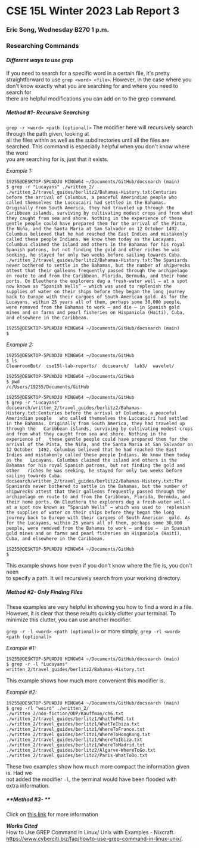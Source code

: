 # **CSE 15L Winter 2023 Lab Report 3**
### Eric Song, Wednesday B270 1 p.m.   

### Researching Commands

#### *Different ways to use grep*   
If you need to search for a specific word in a certain file, it's pretty   
straightforward to use `grep <word> <file>`. However, in the case where you   
don't know exactly what you are searching for and where you need to search for   
there are helpful modifications you can add on to the grep command.   

##### **Method  #1- Recursive Searching**   
`grep -r <word> <path (optional)>`
The modifier here will recursively search through the path given, looking at   
all the files within as well as the subdirectories until all the files are   
searched. This command is especially helpful when you don't know where the word   
you are searching for is, just that it exists.   

*Example 1:*   
```
19255@DESKTOP-5PUADJU MINGW64 ~/Documents/GitHub/docsearch (main)
$ grep -r "Lucayans" ./written_2/
./written_2/travel_guides/berlitz2/Bahamas-History.txt:Centuries before the arrival of Columbus, a peaceful Amerindian people who called themselves the Luccucairi had settled in the Bahamas. Originally from South America, they had traveled up through the Caribbean islands, surviving by cultivating modest crops and from what they caught from sea and shore. Nothing in the experience of these gentle people could have prepared them for the arrival of the Pinta, the Niña, and the Santa Maria at San Salvador on 12 October 1492. Columbus believed that he had reached the East Indies and mistakenly called these people Indians. We know them today as the Lucayans. Columbus claimed the island and others in the Bahamas for his royal Spanish patrons, but not finding the gold and other riches he was seeking, he stayed for only two weeks before sailing towards Cuba.
./written_2/travel_guides/berlitz2/Bahamas-History.txt:The Spaniards never bothered to settle in the Bahamas, but the number of shipwrecks attest that their galleons frequently passed through the archipelago en route to and from the Caribbean, Florida, Bermuda, and their home ports. On Eleuthera the explorers dug a fresh-water well — at a spot now known as “Spanish Wells” — which was used to replenish the supplies of water on their ships before they began the long journey back to Europe with their cargoes of South American gold. As for the Lucayans, within 25 years all of them, perhaps some 30,000 people, were removed from the Bahamas to work — and die — in Spanish gold mines and on farms and pearl fisheries on Hispaniola (Haiti), Cuba, and elsewhere in the Caribbean.

19255@DESKTOP-5PUADJU MINGW64 ~/Documents/GitHub/docsearch (main)
$
```   

*Example 2:*   

```
19255@DESKTOP-5PUADJU MINGW64 ~/Documents/GitHub
$ ls
CleanroomBot/  cse15l-lab-reports/  docsearch/  lab3/  wavelet/

19255@DESKTOP-5PUADJU MINGW64 ~/Documents/GitHub
$ pwd
/c/Users/19255/Documents/GitHub

19255@DESKTOP-5PUADJU MINGW64 ~/Documents/GitHub
$ grep -r "Lucayans"
docsearch/written_2/travel_guides/berlitz2/Bahamas-History.txt:Centuries before the arrival of Columbus, a peaceful Amerindian people   who called themselves the Luccucairi had settled in the Bahamas. Originally from South America, they had traveled up through the   Caribbean islands, surviving by cultivating modest crops and from what they caught from sea and shore. Nothing in the experience of   these gentle people could have prepared them for the arrival of the Pinta, the Niña, and the Santa Maria at San Salvador on 12 October  1492. Columbus believed that he had reached the East Indies and mistakenly called these people Indians. We know them today as the   Lucayans. Columbus claimed the island and others in the Bahamas for his royal Spanish patrons, but not finding the gold and other   riches he was seeking, he stayed for only two weeks before sailing towards Cuba.  
docsearch/written_2/travel_guides/berlitz2/Bahamas-History.txt:The Spaniards never bothered to settle in the Bahamas, but the number of shipwrecks attest that their galleons frequently passed through the archipelago en route to and from the Caribbean, Florida, Bermuda, and their home ports. On Eleuthera the explorers dug a fresh-water well — at a spot now known as “Spanish Wells” — which was used to  replenish the supplies of water on their ships before they began the long journey back to Europe with their cargoes of South American  gold. As for the Lucayans, within 25 years all of them, perhaps some 30,000 people, were removed from the Bahamas to work — and die —  in Spanish gold mines and on farms and pearl fisheries on Hispaniola (Haiti), Cuba, and elsewhere in the Caribbean.   

19255@DESKTOP-5PUADJU MINGW64 ~/Documents/GitHub
$
```   
This example shows how even if you don't know where the file is, you don't neen   
to specify a path. It will recursively search from your working directory.

##### **Method  #2- Only Finding Files**   
These examples are very helpful in showing you how to find a word in a file.   
However, it is clear that these results quickly clutter your terminal. To   
minimize this clutter, you can use another modifier.

`grep -r -l <word> <path (optional)>` or more simply, `grep -rl <word> <path (optional)>`   

*Example #1:*   
```
19255@DESKTOP-5PUADJU MINGW64 ~/Documents/GitHub/docsearch (main)
$ grep -r -l "Lucayans"
written_2/travel_guides/berlitz2/Bahamas-History.txt
```   
This example shows how much more convenient this modifier is. 

*Example #2:*   
```
19255@DESKTOP-5PUADJU MINGW64 ~/Documents/GitHub/docsearch (main)
$ grep -rl "weird" ./written_2/
./written_2/non-fiction/OUP/Kauffman/ch6.txt
./written_2/travel_guides/berlitz1/WhatToFWI.txt
./written_2/travel_guides/berlitz1/WhatToIbiza.txt
./written_2/travel_guides/berlitz1/WhereToFrance.txt
./written_2/travel_guides/berlitz1/WhereToHongKong.txt
./written_2/travel_guides/berlitz1/WhereToIbiza.txt
./written_2/travel_guides/berlitz1/WhereToMadrid.txt
./written_2/travel_guides/berlitz2/Algarve-WhereToGo.txt
./written_2/travel_guides/berlitz2/Paris-WhatToDo.txt
```
These two examples show how much more compact the information given is. Had we   
not added the modifier `-l`, the terminal would have been flooded with   
extra information.   


##### **Method  #3- **



















Click on [this link](https://www.cyberciti.biz/faq/howto-use-grep-command-in-linux-unix/) for more information

***Works Cited***   
How to Use GREP Command in Linux/ Unix with Examples - Nixcraft. <br />https://www.cyberciti.biz/faq/howto-use-grep-command-in-linux-unix/. 